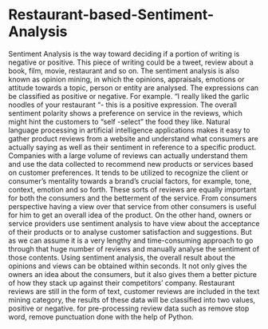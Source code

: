 # Restaurant-based-Sentiment-Analysis
Sentiment Analysis is the way toward deciding if a portion of writing is negative or positive. This piece of writing could be a tweet, review about a book, film, movie, restaurant and so on. The sentiment analysis is also known as opinion mining, in which the opinions, appraisals, emotions or attitude towards a topic, person or entity are analysed. The expressions can be classified as positive or negative. For example. “I really liked the garlic noodles of your restaurant “- this is a positive expression. The overall sentiment polarity shows a preference on service in the reviews, which might hint the customers to “self -select” the food they like. Natural language processing in artificial intelligence applications makes it easy to gather product reviews from a website and understand what consumers are actually saying as well as their sentiment in reference to a specific product. Companies with a large volume of reviews can actually understand them and use the data collected to recommend new products or services based on customer preferences. 
It tends to be utilized to recognize the client or consumer’s mentality towards a brand’s crucial factors, for example, tone, context, emotion and so forth. These sorts of reviews are equally important for both the consumers and the betterment of the service. From consumers perspective having a view over that service from other consumers is useful for him to get an overall idea of the product. On the other hand, owners or service providers use sentiment analysis to have view about the acceptance of their products or to analyse customer satisfaction and suggestions. But as we can assume it is a very lengthy and time-consuming approach to go through that huge number of reviews and manually analyse the sentiment of those contents. Using sentiment analysis, the overall result about the opinions and views can be obtained within seconds. It not only gives the owners an idea about the consumers, but it also gives them a better picture of how they stack up against their competitors’ company. Restaurant reviews are still in the form of text, customer reviews are included in the text mining category, the results of these data will be classified into two values, positive or negative. for pre-processing review data such as remove stop word, remove punctuation done with the help of Python.
